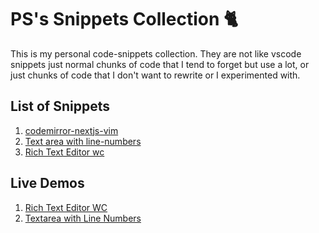 # PS's Snippets Collection 🐈

This is my personal code-snippets collection. They are not like vscode snippets just normal chunks of code that I tend
to forget but use a lot, or just chunks of code that I don't want to rewrite or I experimented with. 

## List of Snippets

1. [codemirror-nextjs-vim](https://github.com/ps173/personal-snippets/tree/master/codemirror-vim)
2. [Text area with line-numbers](https://github.com/ps173/personal-snippets/tree/master/textarea-with-linenumbers)
3. [Rich Text Editor wc](https://github.com/ps173/personal-snippets/tree/master/rich-text-editor-wc)

## Live Demos

1. [Rich Text Editor WC](https://ps173.github.io/personal-snippets/rich-text-editor-wc/)
2. [Textarea with Line Numbers](https://ps173.github.io/personal-snippets/textarea-with-linenumbers/)

